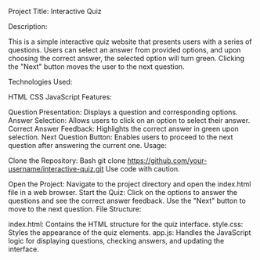 Project Title: Interactive Quiz

Description:

This is a simple interactive quiz website that presents users with a series of questions. Users can select an answer from provided options, and upon choosing the correct answer, the selected option will turn green. Clicking the "Next" button moves the user to the next question.

Technologies Used:

HTML
CSS
JavaScript
Features:

Question Presentation: Displays a question and corresponding options.
Answer Selection: Allows users to click on an option to select their answer.
Correct Answer Feedback: Highlights the correct answer in green upon selection.
Next Question Button: Enables users to proceed to the next question after answering the current one.
Usage:

Clone the Repository:
Bash
git clone https://github.com/your-username/interactive-quiz.git
Use code with caution.

Open the Project: Navigate to the project directory and open the index.html file in a web browser.
Start the Quiz: Click on the options to answer the questions and see the correct answer feedback. Use the "Next" button to move to the next question.
File Structure:

index.html: Contains the HTML structure for the quiz interface.
style.css: Styles the appearance of the quiz elements.
app.js: Handles the JavaScript logic for displaying questions, checking answers, and updating the interface.
